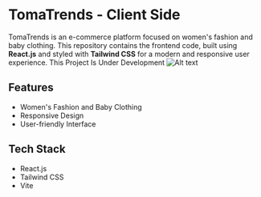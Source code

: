 # TomaTrends - Client Side

TomaTrends is an e-commerce platform focused on women's fashion and baby clothing. This repository contains the frontend code, built using **React.js** and styled with **Tailwind CSS** for a modern and responsive user experience.
This Project Is Under Development 
![Alt text](rhttps://i.pinimg.com/originals/2a/53/65/2a53651a35816f499270d8275fd5318f.gif)


## Features
- Women's Fashion and Baby Clothing
- Responsive Design
- User-friendly Interface

## Tech Stack
- React.js
- Tailwind CSS
- Vite

 